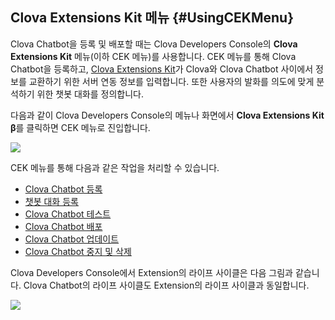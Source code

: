 ## Clova Extensions Kit 메뉴 {#UsingCEKMenu}

Clova Chatbot을 등록 및 배포할 때는 Clova Developers Console의 **Clova Extensions Kit** 메뉴(이하 CEK 메뉴)를 사용합니다. CEK 메뉴를 통해 Clova Chatbot을 등록하고, <a href="https://developers.naver.com/console/clova/guide/CEK/CEK_Overview.md" target="_blank">Clova Extensions Kit</a>가 Clova와 Clova Chatbot 사이에서 정보를 교환하기 위한 서버 연동 정보를 입력합니다. 또한 사용자의 발화를 의도에 맞게 분석하기 위한 챗봇 대화를 정의합니다.

다음과 같이 Clova Developers Console의 메뉴나 화면에서 **Clova Extensions Kit β**를 클릭하면 CEK 메뉴로 진입합니다.

![](/DevConsole/Resources/Images/DevConsole-Entering_CEK_Menu.png)

CEK 메뉴를 통해 다음과 같은 작업을 처리할 수 있습니다.

* [Clova Chatbot 등록](/DevConsole/Guides/CEK/Register_Chatbot_Extension.md)
* [챗봇 대화 등록](/DevConsole/Guides/CEK/Register_Interaction_Model.md)
* [Clova Chatbot 테스트](/DevConsole/Guides/CEK/Test_Chatbot_Extension.md)
* [Clova Chatbot 배포](/DevConsole/Guides/CEK/Deploy_Chatbot_Extension.md)
* [Clova Chatbot 업데이트](/DevConsole/Guides/CEK/Update_Chatbot_Extension.md)
* [Clova Chatbot 중지 및 삭제](/DevConsole/Guides/CEK/Remove_Chatbot_Extension.md)

Clova Developers Console에서 Extension의 라이프 사이클은 다음 그림과 같습니다. Clova Chatbot의 라이프 사이클도 Extension의 라이프 사이클과 동일합니다.

![](/DevConsole/Resources/Images/DevConsole-Extension_LifeCycle.png)
